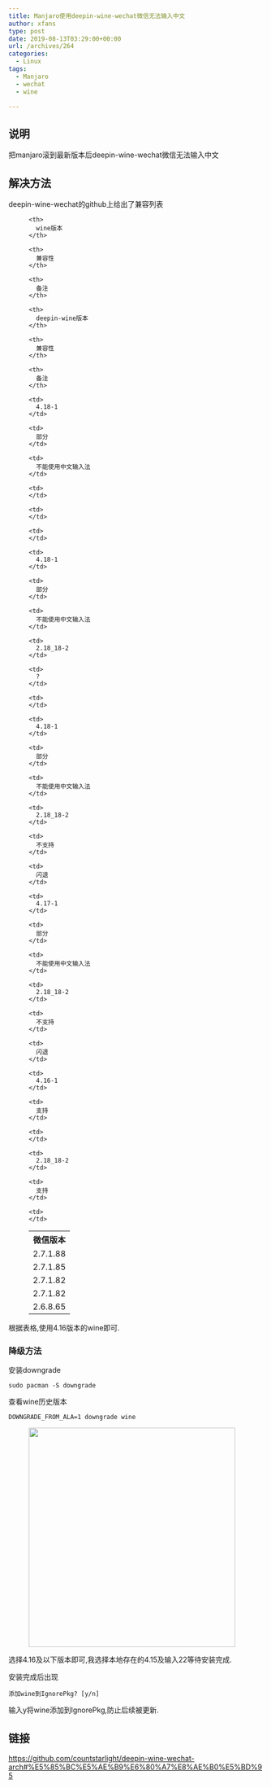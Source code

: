 ```yaml
---
title: Manjaro使用deepin-wine-wechat微信无法输入中文
author: xfans
type: post
date: 2019-08-13T03:29:00+00:00
url: /archives/264
categories:
  - Linux
tags:
  - Manjaro
  - wechat
  - wine

---
```

## 说明

把manjaro滚到最新版本后deepin-wine-wechat微信无法输入中文

## 解决方法

deepin-wine-wechat的github上给出了兼容列表<figure class="wp-block-table">

<table class="">
  <tr>
    <th>
      微信版本
    </th>
    
    <th>
      wine版本
    </th>
    
    <th>
      兼容性
    </th>
    
    <th>
      备注
    </th>
    
    <th>
      deepin-wine版本
    </th>
    
    <th>
      兼容性
    </th>
    
    <th>
      备注
    </th>
  </tr>
  
  <tr>
    <td>
      2.7.1.88
    </td>
    
    <td>
      4.18-1
    </td>
    
    <td>
      部分
    </td>
    
    <td>
      不能使用中文输入法
    </td>
    
    <td>
    </td>
    
    <td>
    </td>
    
    <td>
    </td>
  </tr>
  
  <tr>
    <td>
      2.7.1.85
    </td>
    
    <td>
      4.18-1
    </td>
    
    <td>
      部分
    </td>
    
    <td>
      不能使用中文输入法
    </td>
    
    <td>
      2.18_18-2
    </td>
    
    <td>
      ?
    </td>
    
    <td>
    </td>
  </tr>
  
  <tr>
    <td>
      2.7.1.82
    </td>
    
    <td>
      4.18-1
    </td>
    
    <td>
      部分
    </td>
    
    <td>
      不能使用中文输入法
    </td>
    
    <td>
      2.18_18-2
    </td>
    
    <td>
      不支持
    </td>
    
    <td>
      闪退
    </td>
  </tr>
  
  <tr>
    <td>
      2.7.1.82
    </td>
    
    <td>
      4.17-1
    </td>
    
    <td>
      部分
    </td>
    
    <td>
      不能使用中文输入法
    </td>
    
    <td>
      2.18_18-2
    </td>
    
    <td>
      不支持
    </td>
    
    <td>
      闪退
    </td>
  </tr>
  
  <tr>
    <td>
      2.6.8.65
    </td>
    
    <td>
      4.16-1
    </td>
    
    <td>
      支持
    </td>
    
    <td>
    </td>
    
    <td>
      2.18_18-2
    </td>
    
    <td>
      支持
    </td>
    
    <td>
    </td>
  </tr>
</table></figure> 

根据表格,使用4.16版本的wine即可.

### 降级方法

安装downgrade

`sudo pacman -S downgrade`

查看wine历史版本

`DOWNGRADE_FROM_ALA=1 downgrade wine`<figure class="wp-block-image size-large">

<img loading="lazy" width="407" height="431" src="https://xfans.me/wp-content/uploads/2019/12/wine.png" alt="" class="wp-image-265" srcset="https://xfans.me/wp-content/uploads/2019/12/wine.png 407w, https://xfans.me/wp-content/uploads/2019/12/wine-283x300.png 283w" sizes="(max-width: 407px) 100vw, 407px" /> </figure> 

选择4.16及以下版本即可,我选择本地存在的4.15及输入22等待安装完成.

安装完成后出现

`添加wine到IgnorePkg? [y/n]`

输入y将wine添加到IgnorePkg,防止后续被更新.

## 链接

<a href="https://github.com/countstarlight/deepin-wine-wechat-arch#%E5%85%BC%E5%AE%B9%E6%80%A7%E8%AE%B0%E5%BD%95" target="_blank" rel="noreferrer noopener" aria-label="https://github.com/countstarlight/deepin-wine-wechat-arch#%E5%85%BC%E5%AE%B9%E6%80%A7%E8%AE%B0%E5%BD%95（在新窗口打开）">https://github.com/countstarlight/deepin-wine-wechat-arch#%E5%85%BC%E5%AE%B9%E6%80%A7%E8%AE%B0%E5%BD%95</a>